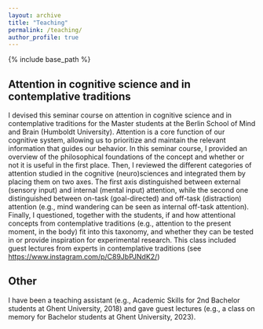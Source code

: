 ```yaml
---
layout: archive
title: "Teaching"
permalink: /teaching/
author_profile: true
---
```


{% include base_path %}

## Attention in cognitive science and in contemplative traditions

I devised this seminar course on attention in cognitive science and in contemplative traditions for the Master students at the Berlin School of Mind and Brain (Humboldt University). Attention is a core function of our cognitive system, allowing us to prioritize and maintain the relevant information that guides our behavior. In this seminar course, I provided an overview of the philosophical foundations of the concept and whether or not it is useful in the first place. Then, I reviewed the different categories of attention studied in the cognitive (neuro)sciences and integrated them by placing them on two axes. The first axis distinguished between external (sensory input) and internal (mental input) attention, while the second one distinguished between on-task (goal-directed) and off-task (distraction) attention (e.g., mind wandering can be seen as internal off-task attention). Finally, I questioned, together with the students, if and how attentional concepts from contemplative traditions (e.g., attention to the present moment, in the body) fit into this taxonomy, and whether they can be tested in or provide inspiration for experimental research. This class included guest lectures from experts in contemplative traditions (see https://www.instagram.com/p/C89JbPJNdK2/)

## Other

I have been a teaching assistant (e.g., Academic Skills for 2nd Bachelor students at Ghent University, 2018) and gave guest lectures (e.g., a class on memory for Bachelor students at Ghent University, 2023).

